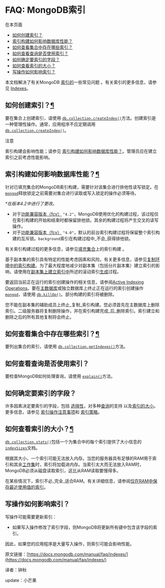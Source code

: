 # FAQ: MongoDB索引

在本页面

* [如何创建索引？](https://docs.mongodb.com/manual/faq/indexes/#how-do-i-create-an-index)
* [索引构建如何影响数据库性能？](https://docs.mongodb.com/manual/faq/indexes/#how-does-an-index-build-affect-database-performance)
* [如何查看集合中存在哪些索引？](https://docs.mongodb.com/manual/faq/indexes/#how-do-i-see-what-indexes-exist-on-a-collection)
* [如何查看查询是否使用索引？](https://docs.mongodb.com/manual/faq/indexes/#how-can-i-see-if-a-query-uses-an-index)
* [如何确定要索引的字段？](https://docs.mongodb.com/manual/faq/indexes/#how-do-i-determine-which-fields-to-index)
* [如何查看索引的大小？](https://docs.mongodb.com/manual/faq/indexes/#how-can-i-see-the-size-of-an-index)
* [写操作如何影响索引？](https://docs.mongodb.com/manual/faq/indexes/#how-do-write-operations-affect-indexes)

本文档解决了有关MongoDB [索引的](https://docs.mongodb.com/manual/indexes/)一些常见问题 。有关索引的更多信息，请参见 [Indexes](https://docs.mongodb.com/manual/indexes/)。

## 如何创建索引？[¶](https://docs.mongodb.com/manual/faq/indexes/#how-do-i-create-an-index)

要在集合上创建索引，请使用 [`db.collection.createIndex()`](https://docs.mongodb.com/manual/reference/method/db.collection.createIndex/#db.collection.createIndex)方法。创建索引是一种管理性操作。通常，应用程序不应定期调用 [`db.collection.createIndex()`](https://docs.mongodb.com/manual/reference/method/db.collection.createIndex/#db.collection.createIndex)。

注意

索引构建会影响性能；请参见 [索引构建如何影响数据库性能？](https://docs.mongodb.com/manual/faq/indexes/#faq-index-performance)。管理员应在建立索引之前考虑性能影响。

## 索引构建如何影响数据库性能？[¶](https://docs.mongodb.com/manual/faq/indexes/#how-does-an-index-build-affect-database-performance)

针对已填充集合的MongoDB索引构建，需要针对该集合进行排他性读写锁定。在[`mongod`](https://docs.mongodb.com/manual/reference/program/mongod/#bin.mongod)释放锁定之前需要对集合进行读取或写入锁定的操作必须等待。

_\*在版本4.2中进行了更改。_

* 对于[功能兼容版本（fcv）](https://docs.mongodb.com/manual/reference/command/setFeatureCompatibilityVersion/#view-fcv) `"4.2"`，MongoDB使用优化的构建过程，该过程仅在索引构建的开始和结束时都保留排他锁。其余的构建过程将产生交叉的读写操作。
* 对于[功能兼容版本（fcv）](https://docs.mongodb.com/manual/reference/command/setFeatureCompatibilityVersion/#view-fcv) `"4.0"`，默认的前台索引构建过程将保留整个索引构建的互斥锁。`background`索引在构建过程中_不会_获得排他锁。

有关索引构建过程的更多信息，请参见[填充集合](https://docs.mongodb.com/manual/core/index-creation/#index-operations)上的索引构建 。

基于副本集的索引具有特定的性能考虑因素和风险。有关更多信息，请参见[复制环境中的索引构建](https://docs.mongodb.com/manual/core/index-creation/#index-operations-replicated-build)。为了最大程度地减少对副本集（包括分片副本集）建立索引的影响，请使用在[副本集上建立索引中](https://docs.mongodb.com/manual/tutorial/build-indexes-on-replica-sets/)所述的滚动索引[生成](https://docs.mongodb.com/manual/tutorial/build-indexes-on-replica-sets/)过程。

要返回当前正在运行的索引创建操作的相关信息，请参阅[Active Indexing Operations](https://docs.mongodb.com/manual/reference/method/db.currentOp/#currentop-index-creation)。要在[主数据库](https://docs.mongodb.com/manual/reference/glossary/#term-primary)或独立数据库上终止正在运行的索引创建操作[`mongod`](https://docs.mongodb.com/manual/reference/program/mongod/#bin.mongod)，请使用 [`db.killOp()`](https://docs.mongodb.com/manual/reference/method/db.killOp/#db.killOp)。部分构建的索引将被删除。

您不能在副本集的辅助成员上终止_复制_索引构建。您必须首先在主数据库上删除索引。二级服务器将复制删除操作，并在索引构建完成_后_删除索引。索引建立和删除之后的所有其他复制将会终止。

## 如何查看集合中存在哪些索引？[¶](https://docs.mongodb.com/manual/faq/indexes/#how-do-i-see-what-indexes-exist-on-a-collection)

要列出集合的索引，请使用 [`db.collection.getIndexes()`](https://docs.mongodb.com/manual/reference/method/db.collection.getIndexes/#db.collection.getIndexes)方法。

## 如何查看查询是否使用索引？

要检查MongoDB如何处理查询，请使用 [`explain()`](https://docs.mongodb.com/manual/reference/method/cursor.explain/#cursor.explain)方法。

## 如何确定要索引的字段？

许多因素决定要索引的字段，包括 [选择性](https://docs.mongodb.com/manual/tutorial/create-queries-that-ensure-selectivity/#index-selectivity)，对多种[查询](https://docs.mongodb.com/manual/reference/glossary/#term-query-shape)的支持 以及[索引的大小](https://docs.mongodb.com/manual/tutorial/ensure-indexes-fit-ram/)。更多信息，请参见 [索引操作注意事项](https://docs.mongodb.com/manual/core/data-model-operations/#data-model-indexes)和 [索引策略](https://docs.mongodb.com/manual/applications/indexes/)。

## 如何查看索引的大小？[¶](https://docs.mongodb.com/manual/faq/indexes/#how-can-i-see-the-size-of-an-index)

[`db.collection.stats()`](https://docs.mongodb.com/manual/reference/method/db.collection.stats/#db.collection.stats)包括一个为集合中的每个索引提供了大小信息的[`indexSizes`](https://docs.mongodb.com/manual/reference/command/collStats/#collStats.indexSizes)文档。

根据其大小，一个索引可能无法放入内存。当您的服务器具有足够的RAM用于索引和其余[工作集](https://docs.mongodb.com/manual/reference/glossary/#term-working-set)时，索引将加载进内存。当索引太大而无法放入RAM时，MongoDB必须从磁盘读取索引，这比从RAM读取要慢得多。

在某些情况下，索引不必_完全_适合RAM。有关详细信息，请参阅[仅在RAM中保存最近使用值的索引](https://docs.mongodb.com/manual/tutorial/ensure-indexes-fit-ram/#indexing-right-handed)。

## 写操作如何影响索引？

写操作可能需要更新索引：

* 如果写入操作修改了索引字段，则MongoDB将更新所有键中包含该字段的索引。

因此，如果您的应用程序是大量写入操作，则索引可能会影响性能。

原文链接：[https://docs.mongodb.com/manual/faq/indexes/](https://docs.mongodb.com/manual/faq/indexes/)

译者：钟秋

update：小芒果

